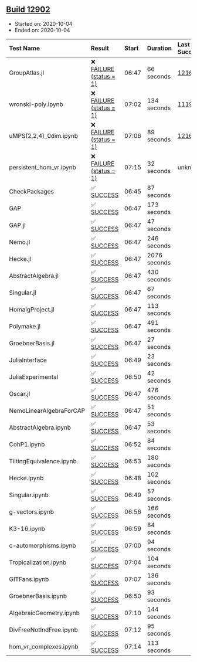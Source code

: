 ## [Build 12902](https://oscarci.mathematik.uni-kl.de/job/oscar/12902/)

* Started on: 2020-10-04
* Ended on: 2020-10-04

| Test Name    | Result | Start | Duration | Last Success | First Failure |
|:-------------|:-------|:------|:---------|:-------------|:--------------|
| GroupAtlas.jl | ❌ [FAILURE (status = 1)](https://oscarci.mathematik.uni-kl.de/job/oscar/12902/artifact/logs/build-12902/GroupAtlas.jl.log) | 06:47 | 66 seconds | [12167](https://oscarci.mathematik.uni-kl.de/job/oscar/12167/) | [12168](https://oscarci.mathematik.uni-kl.de/job/oscar/12168/) |
| wronski-poly.ipynb | ❌ [FAILURE (status = 1)](https://oscarci.mathematik.uni-kl.de/job/oscar/12902/artifact/logs/build-12902/wronski-poly.ipynb.log) | 07:02 | 134 seconds | [11192](https://oscarci.mathematik.uni-kl.de/job/oscar/11192/) | [11193](https://oscarci.mathematik.uni-kl.de/job/oscar/11193/) |
| uMPS(2,2,4)_0dim.ipynb | ❌ [FAILURE (status = 1)](https://oscarci.mathematik.uni-kl.de/job/oscar/12902/artifact/logs/build-12902/uMPS-2-2-4-_0dim.ipynb.log) | 07:06 | 89 seconds | [12167](https://oscarci.mathematik.uni-kl.de/job/oscar/12167/) | [12168](https://oscarci.mathematik.uni-kl.de/job/oscar/12168/) |
| persistent_hom_vr.ipynb | ❌ [FAILURE (status = 1)](https://oscarci.mathematik.uni-kl.de/job/oscar/12902/artifact/logs/build-12902/persistent_hom_vr.ipynb.log) | 07:15 | 32 seconds | unknown | unknown |
| CheckPackages | ✅ [SUCCESS](https://oscarci.mathematik.uni-kl.de/job/oscar/12902/artifact/logs/build-12902/CheckPackages.log) | 06:45 | 87 seconds |  |  |
| GAP | ✅ [SUCCESS](https://oscarci.mathematik.uni-kl.de/job/oscar/12902/artifact/logs/build-12902/GAP.log) | 06:47 | 173 seconds |  |  |
| GAP.jl | ✅ [SUCCESS](https://oscarci.mathematik.uni-kl.de/job/oscar/12902/artifact/logs/build-12902/GAP.jl.log) | 06:47 | 47 seconds |  |  |
| Nemo.jl | ✅ [SUCCESS](https://oscarci.mathematik.uni-kl.de/job/oscar/12902/artifact/logs/build-12902/Nemo.jl.log) | 06:47 | 246 seconds |  |  |
| Hecke.jl | ✅ [SUCCESS](https://oscarci.mathematik.uni-kl.de/job/oscar/12902/artifact/logs/build-12902/Hecke.jl.log) | 06:47 | 2076 seconds |  |  |
| AbstractAlgebra.jl | ✅ [SUCCESS](https://oscarci.mathematik.uni-kl.de/job/oscar/12902/artifact/logs/build-12902/AbstractAlgebra.jl.log) | 06:47 | 430 seconds |  |  |
| Singular.jl | ✅ [SUCCESS](https://oscarci.mathematik.uni-kl.de/job/oscar/12902/artifact/logs/build-12902/Singular.jl.log) | 06:47 | 67 seconds |  |  |
| HomalgProject.jl | ✅ [SUCCESS](https://oscarci.mathematik.uni-kl.de/job/oscar/12902/artifact/logs/build-12902/HomalgProject.jl.log) | 06:47 | 113 seconds |  |  |
| Polymake.jl | ✅ [SUCCESS](https://oscarci.mathematik.uni-kl.de/job/oscar/12902/artifact/logs/build-12902/Polymake.jl.log) | 06:47 | 491 seconds |  |  |
| GroebnerBasis.jl | ✅ [SUCCESS](https://oscarci.mathematik.uni-kl.de/job/oscar/12902/artifact/logs/build-12902/GroebnerBasis.jl.log) | 06:47 | 27 seconds |  |  |
| JuliaInterface | ✅ [SUCCESS](https://oscarci.mathematik.uni-kl.de/job/oscar/12902/artifact/logs/build-12902/JuliaInterface.log) | 06:49 | 23 seconds |  |  |
| JuliaExperimental | ✅ [SUCCESS](https://oscarci.mathematik.uni-kl.de/job/oscar/12902/artifact/logs/build-12902/JuliaExperimental.log) | 06:50 | 42 seconds |  |  |
| Oscar.jl | ✅ [SUCCESS](https://oscarci.mathematik.uni-kl.de/job/oscar/12902/artifact/logs/build-12902/Oscar.jl.log) | 06:47 | 476 seconds |  |  |
| NemoLinearAlgebraForCAP | ✅ [SUCCESS](https://oscarci.mathematik.uni-kl.de/job/oscar/12902/artifact/logs/build-12902/NemoLinearAlgebraForCAP.log) | 06:47 | 51 seconds |  |  |
| AbstractAlgebra.ipynb | ✅ [SUCCESS](https://oscarci.mathematik.uni-kl.de/job/oscar/12902/artifact/logs/build-12902/AbstractAlgebra.ipynb.log) | 06:47 | 53 seconds |  |  |
| CohP1.ipynb | ✅ [SUCCESS](https://oscarci.mathematik.uni-kl.de/job/oscar/12902/artifact/logs/build-12902/CohP1.ipynb.log) | 06:52 | 84 seconds |  |  |
| TiltingEquivalence.ipynb | ✅ [SUCCESS](https://oscarci.mathematik.uni-kl.de/job/oscar/12902/artifact/logs/build-12902/TiltingEquivalence.ipynb.log) | 06:53 | 180 seconds |  |  |
| Hecke.ipynb | ✅ [SUCCESS](https://oscarci.mathematik.uni-kl.de/job/oscar/12902/artifact/logs/build-12902/Hecke.ipynb.log) | 06:48 | 102 seconds |  |  |
| Singular.ipynb | ✅ [SUCCESS](https://oscarci.mathematik.uni-kl.de/job/oscar/12902/artifact/logs/build-12902/Singular.ipynb.log) | 06:49 | 57 seconds |  |  |
| g-vectors.ipynb | ✅ [SUCCESS](https://oscarci.mathematik.uni-kl.de/job/oscar/12902/artifact/logs/build-12902/g-vectors.ipynb.log) | 06:56 | 166 seconds |  |  |
| K3-16.ipynb | ✅ [SUCCESS](https://oscarci.mathematik.uni-kl.de/job/oscar/12902/artifact/logs/build-12902/K3-16.ipynb.log) | 06:59 | 84 seconds |  |  |
| c-automorphisms.ipynb | ✅ [SUCCESS](https://oscarci.mathematik.uni-kl.de/job/oscar/12902/artifact/logs/build-12902/c-automorphisms.ipynb.log) | 07:00 | 94 seconds |  |  |
| Tropicalization.ipynb | ✅ [SUCCESS](https://oscarci.mathematik.uni-kl.de/job/oscar/12902/artifact/logs/build-12902/Tropicalization.ipynb.log) | 07:04 | 104 seconds |  |  |
| GITFans.ipynb | ✅ [SUCCESS](https://oscarci.mathematik.uni-kl.de/job/oscar/12902/artifact/logs/build-12902/GITFans.ipynb.log) | 07:07 | 136 seconds |  |  |
| GroebnerBasis.ipynb | ✅ [SUCCESS](https://oscarci.mathematik.uni-kl.de/job/oscar/12902/artifact/logs/build-12902/GroebnerBasis.ipynb.log) | 06:50 | 93 seconds |  |  |
| AlgebraicGeometry.ipynb | ✅ [SUCCESS](https://oscarci.mathematik.uni-kl.de/job/oscar/12902/artifact/logs/build-12902/AlgebraicGeometry.ipynb.log) | 07:10 | 144 seconds |  |  |
| DivFreeNotIndFree.ipynb | ✅ [SUCCESS](https://oscarci.mathematik.uni-kl.de/job/oscar/12902/artifact/logs/build-12902/DivFreeNotIndFree.ipynb.log) | 07:12 | 95 seconds |  |  |
| hom_vr_complexes.ipynb | ✅ [SUCCESS](https://oscarci.mathematik.uni-kl.de/job/oscar/12902/artifact/logs/build-12902/hom_vr_complexes.ipynb.log) | 07:14 | 113 seconds |  |  |

